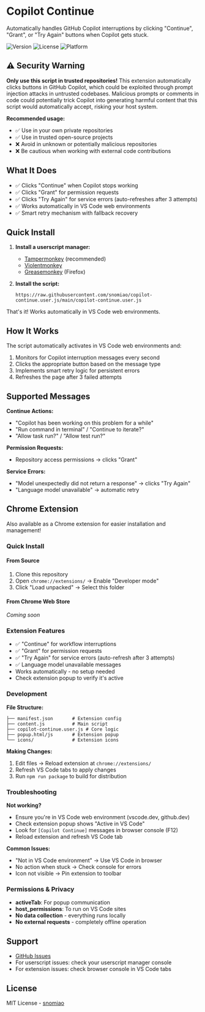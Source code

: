 # Copilot Continue

Automatically handles GitHub Copilot interruptions by clicking "Continue", "Grant", or "Try Again" buttons when Copilot gets stuck.

![Version](https://img.shields.io/badge/version-1.2.2-blue)
![License](https://img.shields.io/badge/license-MIT-green)
![Platform](https://img.shields.io/badge/platform-Chrome%20%7C%20Firefox%20%7C%20Edge%20%7C%20Opera-lightgrey)

## ⚠️ Security Warning

**Only use this script in trusted repositories!** This extension automatically clicks buttons in GitHub Copilot, which could be exploited through prompt injection attacks in untrusted codebases. Malicious prompts or comments in code could potentially trick Copilot into generating harmful content that this script would automatically accept, risking your host system.

**Recommended usage:**
- ✅ Use in your own private repositories
- ✅ Use in trusted open-source projects
- ❌ Avoid in unknown or potentially malicious repositories
- ❌ Be cautious when working with external code contributions

## What It Does

- ✅ Clicks "Continue" when Copilot stops working
- ✅ Clicks "Grant" for permission requests
- ✅ Clicks "Try Again" for service errors (auto-refreshes after 3 attempts)
- ✅ Works automatically in VS Code web environments
- ✅ Smart retry mechanism with fallback recovery

## Quick Install

1. **Install a userscript manager:**
   - [Tampermonkey](https://www.tampermonkey.net/) (recommended)
   - [Violentmonkey](https://violentmonkey.github.io/)
   - [Greasemonkey](https://www.greasespot.net/) (Firefox)

2. **Install the script:**
   ```
   https://raw.githubusercontent.com/snomiao/copilot-continue.user.js/main/copilot-continue.user.js
   ```

That's it! Works automatically in VS Code web environments.

## How It Works

The script automatically activates in VS Code web environments and:

1. Monitors for Copilot interruption messages every second
2. Clicks the appropriate button based on the message type
3. Implements smart retry logic for persistent errors
4. Refreshes the page after 3 failed attempts

## Supported Messages

**Continue Actions:**

- "Copilot has been working on this problem for a while"
- "Run command in terminal" / "Continue to iterate?"
- "Allow task run?" / "Allow test run?"

**Permission Requests:**

- Repository access permissions → clicks "Grant"

**Service Errors:**

- "Model unexpectedly did not return a response" → clicks "Try Again"
- "Language model unavailable" → automatic retry

## Chrome Extension

Also available as a Chrome extension for easier installation and management!

### Quick Install

#### From Source

1. Clone this repository
2. Open `chrome://extensions/` → Enable "Developer mode"
3. Click "Load unpacked" → Select this folder

#### From Chrome Web Store

_Coming soon_

### Extension Features

- ✅ "Continue" for workflow interruptions
- ✅ "Grant" for permission requests
- ✅ "Try Again" for service errors (auto-refresh after 3 attempts)
- ✅ Language model unavailable messages
- Works automatically - no setup needed
- Check extension popup to verify it's active

### Development

**File Structure:**

```
├── manifest.json       # Extension config
├── content.js          # Main script
├── copilot-continue.user.js # Core logic
├── popup.html/js       # Extension popup
└── icons/              # Extension icons
```

**Making Changes:**

1. Edit files → Reload extension at `chrome://extensions/`
2. Refresh VS Code tabs to apply changes
3. Run `npm run package` to build for distribution

### Troubleshooting

**Not working?**

- Ensure you're in VS Code web environment (vscode.dev, github.dev)
- Check extension popup shows "Active in VS Code"
- Look for `[Copilot Continue]` messages in browser console (F12)
- Reload extension and refresh VS Code tab

**Common Issues:**

- "Not in VS Code environment" → Use VS Code in browser
- No action when stuck → Check console for errors
- Icon not visible → Pin extension to toolbar

### Permissions & Privacy

- **activeTab**: For popup communication
- **host_permissions**: To run on VS Code sites
- **No data collection** - everything runs locally
- **No external requests** - completely offline operation

## Support

- [GitHub Issues](https://github.com/snomiao/copilot-continue.user.js/issues)
- For userscript issues: check your userscript manager console
- For extension issues: check browser console in VS Code tabs

## License

MIT License - [snomiao](https://snomiao.com)
